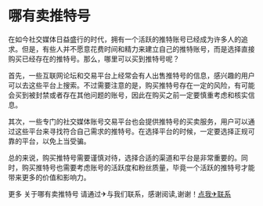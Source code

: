 # 哪有卖推特号

在如今社交媒体日益盛行的时代，拥有一个活跃的推特账号已经成为许多人的追求。但是，有些人并不愿意花费时间和精力来建立自己的推特账号，而是选择直接购买已经存在的推特号。那么，哪里可以买到推特号呢？

首先，一些互联网论坛和交易平台上经常会有人出售推特号的信息，感兴趣的用户可以去这些平台上搜索。不过需要注意的是，购买推特号存在一定的风险，有可能会买到被封禁或者存在其他问题的账号，因此在购买之前一定要慎重考虑和核实信息。

其次，一些专门的社交媒体账号交易平台也会提供推特号的买卖服务，用户可以通过这些平台来寻找符合自己需求的推特号。在选择平台的时候，一定要选择正规可靠的平台，以免上当受骗。

总的来说，购买推特号需要谨慎对待，选择合适的渠道和平台是非常重要的。同时，购买推特号也需要考虑账号的活跃度和粉丝质量，毕竟一个活跃的推特号才能带来更多的价值和影响力。

更多 关于哪有卖推特号 请通过✈与我们联系，感谢阅读,谢谢！[点我✈联系](https://b.k02.cc)